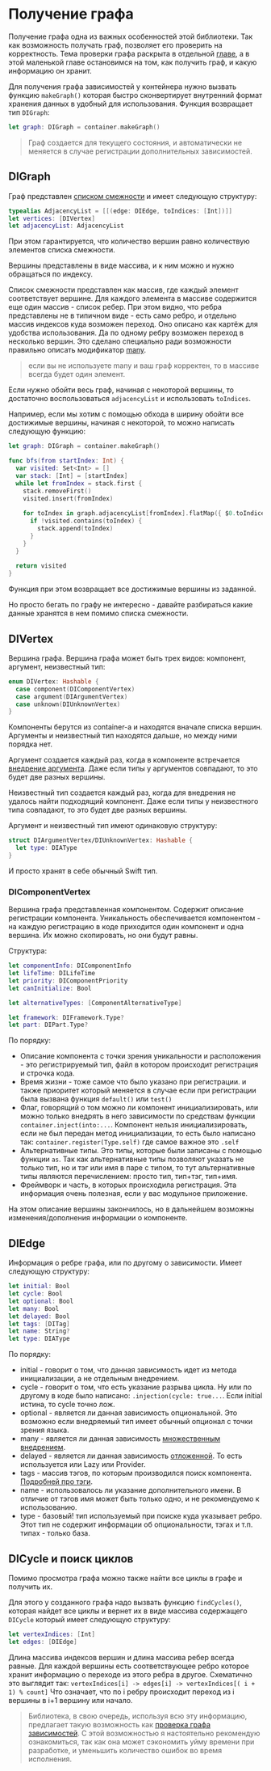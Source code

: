 # Получение графа
Получение графа одна из важных особенностей этой библиотеки. Так как возможность получать граф, позволяет его проверить на корректность. Тема проверки графа раскрыта в отдельной [главе](graph_validation.md), а в этой маленькой главе остановимся на том, как получить граф, и какую информацию он хранит.

Для получения графа зависимостей у контейнера нужно вызвать функцию `makeGraph()` которая быстро сконвертирует внутренний формат хранения данных в удобный для использования. Функция возвращает тип `DIGraph`:
```Swift
let graph: DIGraph = container.makeGraph()
```

> Граф создается для текущего состояния, и автоматически не меняется в случае регистрации дополнительных зависимостей.

## DIGraph
Граф представлен [списком смежности](https://ru.wikipedia.org/wiki/%D0%A1%D0%BF%D0%B8%D1%81%D0%BE%D0%BA_%D1%81%D0%BC%D0%B5%D0%B6%D0%BD%D0%BE%D1%81%D1%82%D0%B8) и имеет следующую структуру:
```Swift
typealias AdjacencyList = [[(edge: DIEdge, toIndices: [Int])]]
let vertices: [DIVertex]
let adjacencyList: AdjacencyList
```
При этом гарантируется, что количество вершин равно количествую элементов списка смежности.

Вершины представлены в виде массива, и к ним можно и нужно обращаться по индексу.

Список смежности представлен как массив, где каждый элемент соответствует вершине. Для каждого элемента в массиве содержится еще один массив - список ребер. При этом видно, что ребра представлены не в типичном виде - есть само ребро, и отдельно массив индексов куда возможен переход. Оно описано как картёж для удобства использования. Да по одному ребру возможен переход в несколько вершин. Это сделано специально ради возможности правильно описать модификатор [many](../Core/modificated_injection.md#Множественное-внедрение). 

> если вы не используете many и ваш граф корректен, то в массиве всегда будет один элемент.

Если нужно обойти весь граф, начиная с некоторой вершины, то достаточно воспользоваться `adjacencyList` и использовать `toIndices`. 

Например, если мы хотим с помощью обхода в ширину обойти все достижимые вершины, начиная с некоторой, то можно написать следующую функцию:
```Swift
let graph: DIGraph = container.makeGraph()

func bfs(from startIndex: Int) {
  var visited: Set<Int> = []
  var stack: [Int] = [startIndex]
  while let fromIndex = stack.first {
    stack.removeFirst()
    visited.insert(fromIndex)
    
    for toIndex in graph.adjacencyList[fromIndex].flatMap({ $0.toIndices }) {
      if !visited.contains(toIndex) {
        stack.append(toIndex)
      }
    }
  }
  
  return visited
}
```
Функция при этом возвращает все достижимые вершины из заданной.

Но просто бегать по графу не интересно - давайте разбираться какие данные хранятся в нем помимо списка смежности.

## DIVertex
Вершина графа. Вершина графа может быть трех видов: компонент, аргумент, неизвестный тип:
```Swift
enum DIVertex: Hashable {
  case component(DIComponentVertex)
  case argument(DIArgumentVertex)
  case unknown(DIUnknownVertex)
}
```
Компоненты берутся из container-а и находятся вначале списка вершин. Аргументы и неизвестный тип находятся дальше, но между ними порядка нет. 

Аргумент создается каждый раз, когда в компоненте встречается [внедрение аргумента](../Core/modificated_injection.md#Аргумент). Даже если типы у аргументов совпадают, то это будет две разных вершины.

Неизвестный тип создается каждый раз, когда для внедрения не удалось найти подходящий компонент. Даже если типы у неизвестного типа совпадают, то это будет две разных вершины.

Аргумент и неизвестный тип имеют одинаковую структуру:
```Swift
struct DIArgumentVertex/DIUnknownVertex: Hashable {
  let type: DIAType
}
```
И просто хранят в себе обычный Swift тип.

### DIComponentVertex
Вершина графа представленная компонентом. Содержит описание регистрации компонента. Уникальность обеспечивается компонентом - на каждую регистрацию в коде приходится один компонент и одна вершина. Их можно скопировать, но они будут равны.

Структура:
```Swift
let componentInfo: DIComponentInfo
let lifeTime: DILifeTime
let priority: DIComponentPriority
let canInitialize: Bool

let alternativeTypes: [ComponentAlternativeType]

let framework: DIFramework.Type?
let part: DIPart.Type?
```

По порядку:
* Описание компонента с точки зрения уникальности и расположения - это регистрируемый тип, файл в котором происходит регистрация и строчка кода. 
* Время жизни - тоже самое что было указано при регистрации. и также приоритет который меняется в случае если при регистрации была вызвана функция `default()` или `test()`
* Флаг, говорящий о том можно ли компонент инициализировать, или можно только внедрять в него зависимости по средствам функции `container.inject(into:...`. Компонент нельзя инициализировать, если не был передан метод инициализации, то есть было написано так: `container.register(Type.self)` где самое важное это `.self`
* Альтернативные типы. Это типы, которые были записаны с помощью функции `as`. Так как альтернативные  типы позволяют указать не только тип, но и тэг или имя в паре с типом, то тут альтернативные типы являются перечислением: просто тип, тип+тэг, тип+имя.
* Фреймворк и часть, в которых происходила регистрация. Эта информация очень полезная, если у вас модульное приложение.

На этом описание вершины закончилось, но в дальнейшем возможны изменения/дополнения информации о компоненте.

## DIEdge
Информация о ребре графа, или по другому о зависимости. Имеет следующую структуру:
```Swift
let initial: Bool
let cycle: Bool
let optional: Bool
let many: Bool
let delayed: Bool
let tags: [DITag]
let name: String? 
let type: DIAType
```

По порядку:
* initial - говорит о том, что данная зависимость идет из метода инициализации, а не отдельным внедрением. 
* cycle - говорит о том, что есть указание разрыва цикла. Ну или по другому в коде было написано: `.injection(cycle: true...`.  Если initial истина, то cycle точно лож.
* optional - является ли данная зависимость опциональной. Это возможно если внедряемый тип имеет обычный опционал с точки зрения языка.
* many - является ли данная зависимость [множественным внедрением](../core/modificated_injection.md#Множественное-внедрение).
* delayed - является ли данная зависимость [отложенной](../core/delayed_injection.md). То есть используется или Lazy или Provider.
* tags - массив тэгов, по которым производился поиск компонента. [Подробней про тэги](../core/modificated_injection.md#Тэги).
* name - использовалось ли указание дополнительного имени. В отличие от тэгов имя может быть только одно, и не рекомендуемо к использованию.
* type - базовый! тип используемый при поиске куда указывает ребро. Этот тип не содержит информации об опциональности, тэгах и т.п. типах - только база.

## DICycle и поиск циклов
Помимо просмотра графа можно также найти все циклы в графе и получить их.

Для этого у созданного графа надо вызвать функцию `findCycles()`, которая найдет все циклы и вернет их в виде массива содержащего `DICycle` который имеет следующую структуру:
```Swift
let vertexIndices: [Int]
let edges: [DIEdge]
```
Длина массива индексов вершин и длина массива ребер всегда равные. Для каждой вершины есть соответствующее ребро которое хранит информацию о переходе из этого ребра в другое. Схематично это выглядит так: `vertexIndices[i] -> edges[i] -> vertexIndices[( i + 1) % count]` Что означает, что по i ребру происходит переход из i вершины в i+1 вершину или начало.

> Библиотека, в свою очередь, используя всю эту информацию, предлагает такую возможность как [проверка графа зависимостей](graph_validation.md). С этой возможностью я настоятельно рекомендую ознакомиться, так как она может сэкономить уйму времени при разработке, и уменьшить количество ошибок во время исполнения.

